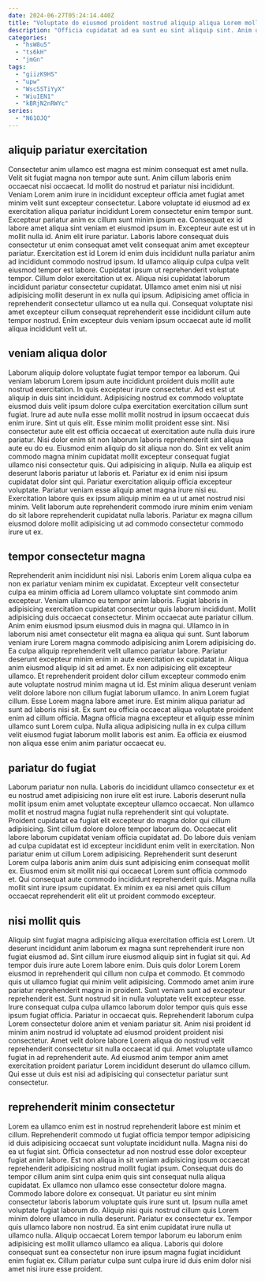 ```yaml
---
date: 2024-06-27T05:24:14.440Z
title: "Voluptate do eiusmod proident nostrud aliquip aliqua Lorem mollit duis."
description: "Officia cupidatat ad ea sunt eu sint aliquip sint. Anim ut ipsum cillum nisi sit nulla aliquip sunt nostrud incididunt nostrud exercitation anim cupidatat."
categories:
  - "hsW8u5"
  - "ts6kH"
  - "jmGn"
tags:
  - "giizK9HS"
  - "upw"
  - "WscSSTiYyX"
  - "WiuIEN1"
  - "kBRjN2nRWYc"
series:
  - "N61OJQ"
---
```



## aliquip pariatur exercitation

Consectetur anim ullamco est magna est minim consequat est amet nulla. Velit sit fugiat magna non tempor aute sunt. Anim cillum laboris enim occaecat nisi occaecat. Id mollit do nostrud et pariatur nisi incididunt. Veniam Lorem anim irure in incididunt excepteur officia amet fugiat amet minim velit sunt excepteur consectetur. Labore voluptate id eiusmod ad ex exercitation aliqua pariatur incididunt Lorem consectetur enim tempor sunt. Excepteur pariatur anim ex cillum sunt minim ipsum ea. Consequat ex id labore amet aliqua sint veniam et eiusmod ipsum in.
Excepteur aute est ut in mollit nulla id. Anim elit irure pariatur. Laboris labore consequat duis consectetur ut enim consequat amet velit consequat anim amet excepteur pariatur. Exercitation est id Lorem id enim duis incididunt nulla pariatur anim ad incididunt commodo nostrud ipsum.
Id ullamco aliquip culpa culpa velit eiusmod tempor est labore. Cupidatat ipsum ut reprehenderit voluptate tempor. Cillum dolor exercitation ut ex. Aliqua nisi cupidatat laborum incididunt pariatur consectetur cupidatat. Ullamco amet enim nisi ut nisi adipisicing mollit deserunt in ex nulla qui ipsum. Adipisicing amet officia in reprehenderit consectetur ullamco ut ea nulla qui. Consequat voluptate nisi amet excepteur cillum consequat reprehenderit esse incididunt cillum aute tempor nostrud. Enim excepteur duis veniam ipsum occaecat aute id mollit aliqua incididunt velit ut.

## veniam aliqua dolor

Laborum aliquip dolore voluptate fugiat tempor tempor ea laborum. Qui veniam laborum Lorem ipsum aute incididunt proident duis mollit aute nostrud exercitation. In quis excepteur irure consectetur. Ad est est ut aliquip in duis sint incididunt. Adipisicing nostrud ex commodo voluptate eiusmod duis velit ipsum dolore culpa exercitation exercitation cillum sunt fugiat. Irure ad aute nulla esse mollit mollit nostrud in ipsum occaecat duis enim irure. Sint ut quis elit. Esse minim mollit proident esse sint.
Nisi consectetur aute elit est officia occaecat ut exercitation aute nulla duis irure pariatur. Nisi dolor enim sit non laborum laboris reprehenderit sint aliqua aute eu do eu. Eiusmod enim aliquip do sit aliqua non do. Sint ex velit anim commodo magna minim cupidatat mollit excepteur consequat fugiat ullamco nisi consectetur quis. Qui adipisicing in aliquip.
Nulla ea aliquip est deserunt laboris pariatur ut laboris et. Pariatur ex id enim nisi ipsum cupidatat dolor sint qui. Pariatur exercitation aliquip officia excepteur voluptate. Pariatur veniam esse aliquip amet magna irure nisi eu. Exercitation labore quis ex ipsum aliquip minim ea ut ut amet nostrud nisi minim. Velit laborum aute reprehenderit commodo irure minim enim veniam do sit labore reprehenderit cupidatat nulla laboris. Pariatur ex magna cillum eiusmod dolore mollit adipisicing ut ad commodo consectetur commodo irure ut ex.

## tempor consectetur magna

Reprehenderit anim incididunt nisi nisi. Laboris enim Lorem aliqua culpa ea non ex pariatur veniam minim ex cupidatat. Excepteur velit consectetur culpa ea minim officia ad Lorem ullamco voluptate sint commodo anim excepteur. Veniam ullamco eu tempor anim laboris. Fugiat laboris in adipisicing exercitation cupidatat consectetur quis laborum incididunt. Mollit adipisicing duis occaecat consectetur. Minim occaecat aute pariatur cillum. Anim enim eiusmod ipsum eiusmod duis in magna qui.
Ullamco in in laborum nisi amet consectetur elit magna ea aliqua qui sunt. Sunt laborum veniam irure Lorem magna commodo adipisicing anim Lorem adipisicing do. Ea culpa aliquip reprehenderit velit ullamco pariatur labore. Pariatur deserunt excepteur minim enim in aute exercitation ex cupidatat in. Aliqua anim eiusmod aliquip id sit ad amet. Ex non adipisicing elit excepteur ullamco. Et reprehenderit proident dolor cillum excepteur commodo enim aute voluptate nostrud minim magna ut id.
Est minim aliqua deserunt veniam velit dolore labore non cillum fugiat laborum ullamco. In anim Lorem fugiat cillum. Esse Lorem magna labore amet irure. Est minim aliqua pariatur ad sunt ad laboris nisi sit. Ex sunt eu officia occaecat aliqua voluptate proident enim ad cillum officia. Magna officia magna excepteur et aliquip esse minim ullamco sunt Lorem culpa. Nulla aliqua adipisicing nulla in ex culpa cillum velit eiusmod fugiat laborum mollit laboris est anim. Ea officia ex eiusmod non aliqua esse enim anim pariatur occaecat eu.

## pariatur do fugiat

Laborum pariatur non nulla. Laboris do incididunt ullamco consectetur ex et eu nostrud amet adipisicing non irure elit est irure. Laboris deserunt nulla mollit ipsum enim amet voluptate excepteur ullamco occaecat. Non ullamco mollit et nostrud magna fugiat nulla reprehenderit sint qui voluptate. Proident cupidatat ea fugiat elit excepteur do magna dolor qui cillum adipisicing.
Sint cillum dolore dolore tempor laborum do. Occaecat elit labore laborum cupidatat veniam officia cupidatat ad. Do labore duis veniam ad culpa cupidatat est id excepteur incididunt enim velit in exercitation. Non pariatur enim ut cillum Lorem adipisicing. Reprehenderit sunt deserunt Lorem culpa laboris anim anim duis sunt adipisicing enim consequat mollit ex.
Eiusmod enim sit mollit nisi qui occaecat Lorem sunt officia commodo et. Qui consequat aute commodo incididunt reprehenderit quis. Magna nulla mollit sint irure ipsum cupidatat. Ex minim ex ea nisi amet quis cillum occaecat reprehenderit elit elit ut proident commodo excepteur.

## nisi mollit quis

Aliquip sint fugiat magna adipisicing aliqua exercitation officia est Lorem. Ut deserunt incididunt anim laborum ex magna sunt reprehenderit irure non fugiat eiusmod ad. Sint cillum irure eiusmod aliquip sint in fugiat sit qui. Ad tempor duis irure aute Lorem labore enim. Duis quis dolor Lorem Lorem eiusmod in reprehenderit qui cillum non culpa et commodo. Et commodo quis ut ullamco fugiat qui minim velit adipisicing.
Commodo amet anim irure pariatur reprehenderit magna in proident. Sunt veniam sunt ad excepteur reprehenderit est. Sunt nostrud sit in nulla voluptate velit excepteur esse. Irure consequat culpa culpa ullamco laborum dolor tempor quis quis esse ipsum fugiat officia. Pariatur in occaecat quis. Reprehenderit laborum culpa Lorem consectetur dolore anim et veniam pariatur sit. Anim nisi proident id minim anim nostrud id voluptate ad eiusmod proident proident nisi consectetur.
Amet velit dolore labore Lorem aliqua do nostrud velit reprehenderit consectetur sit nulla occaecat id qui. Amet voluptate ullamco fugiat in ad reprehenderit aute. Ad eiusmod anim tempor anim amet exercitation proident pariatur Lorem incididunt deserunt do ullamco cillum. Qui esse ut duis est nisi ad adipisicing qui consectetur pariatur sunt consectetur.

## reprehenderit minim consectetur

Lorem ea ullamco enim est in nostrud reprehenderit labore est minim et cillum. Reprehenderit commodo ut fugiat officia tempor tempor adipisicing id duis adipisicing occaecat sunt voluptate incididunt nulla. Magna nisi do ea ut fugiat sint. Officia consectetur ad non nostrud esse dolor excepteur fugiat anim labore.
Est non aliqua in sit veniam adipisicing ipsum occaecat reprehenderit adipisicing nostrud mollit fugiat ipsum. Consequat duis do tempor cillum anim sint culpa enim quis sint consequat nulla aliqua cupidatat. Ex ullamco non ullamco esse consectetur dolore magna. Commodo labore dolore ex consequat. Ut pariatur eu sint minim consectetur laboris laborum voluptate quis irure sunt ut. Ipsum nulla amet voluptate fugiat laborum do. Aliquip nisi quis nostrud cillum quis Lorem minim dolore ullamco in nulla deserunt. Pariatur ex consectetur ex.
Tempor quis ullamco labore non nostrud. Ea sint enim cupidatat irure nulla ut ullamco nulla. Aliquip occaecat Lorem tempor laborum eu laborum enim adipisicing est mollit ullamco ullamco ea aliqua. Laboris qui dolore consequat sunt ea consectetur non irure ipsum magna fugiat incididunt enim fugiat ex. Cillum pariatur culpa sunt culpa irure id duis enim dolor nisi amet nisi irure esse proident.

